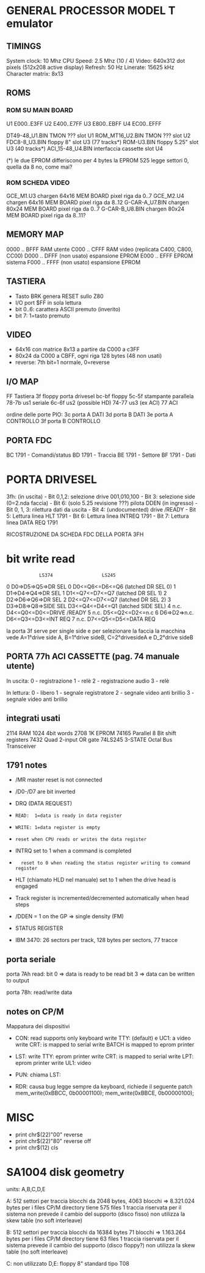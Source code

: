 # GENERAL PROCESSOR MODEL T emulator

## TIMINGS

System clock: 10 Mhz
CPU Speed: 2.5 Mhz (10 / 4)
Video: 640x312 dot pixels (512x208 active display)
Refresh: 50 Hz
Linerate: 15625 kHz
Character matrix: 8x13

## ROMS

### ROM SU MAIN BOARD

U1	E000..E3FF
U2	E400..E7FF
U3	E800..EBFF
U4	EC00..EFFF

DT49-48_U1.BIN     TMON ???             slot U1
ROM_MT16_U2.BIN    TMON ???             slot U2
FDC8-8_U3.BIN      floppy 8"            slot U3   (77 tracks*)
ROM-U3.BIN         floppy 5.25"         slot U3   (40 tracks*)
ACI_15-48_U4.BIN   interfaccia cassette slot U4

(*) le due EPROM differiscono per 4 bytes
    la EPROM 525 legge settori 0, quella da 8 no, come mai?

### ROM SCHEDA VIDEO

GCE_M1.U3          chargen 64x16        MEM BOARD  pixel riga da 0..7
GCE_M2.U4          chargen 64x16        MEM BOARD  pixel riga da 8..12
G-CAR-A_U7.BIN     chargen 80x24        MEM BOARD  pixel riga da 0..7
G-CAR-B_U8.BIN     chargen 80x24        MEM BOARD  pixel riga da 8..11?

## MEMORY MAP

0000 .. BFFF RAM utente
C000 .. CFFF RAM video  (replicata C400, C800, CC00)
D000 .. DFFF (non usato) espansione EPROM
E000 .. EFFF EPROM sistema
F000 .. FFFF (non usato) espansione EPROM

## TASTIERA

- Tasto BRK genera RESET sullo Z80
- I/O port $FF in sola lettura
- bit 0..6: carattera ASCII premuto (inverito)
- bit 7: 1=tasto premuto

## VIDEO

- 64x16 con matrice 8x13 a partire da C000 a c3FF
- 80x24 da C000 a CBFF, ogni riga 128 bytes (48 non usati)
- reverse: 7th bit=1 normale, 0=reverse

## I/O MAP

FF      Tastiera
3f      floppy porta drivesel
bc-bf   floppy
5c-5f   stampante parallela
78-7b   us1 seriale
6c-6f   us2 (possible HD)
74-77   us3 (ex ACI)
77      ACI

ordine delle porte PIO:
3c porta A DATI
3d porta B DATI
3e porta A CONTROLLO
3f porta B CONTROLLO

## PORTA FDC

BC 1791 - Comandi/status
BD 1791 - Traccia
BE 1791 - Settore
BF 1791 - Dati  

# PORTA DRIVESEL
3fh: (in uscita)
    - Bit 0,1,2: selezione drive 001,010,100
    - Bit 3: selezione side (0=2.nda faccia)
    - Bit 6: (solo 5.25 revisione ???) pilota DDEN
    (in ingresso)
    - Bit 0, 1, 3: rilettura dati da uscita
    - Bit 4: (undocumented) drive /READY
    - Bit 5: Lettura linea HLT 1791
    - Bit 6: Lettura linea INTREQ 1791
    - Bit 7: Lettura linea DATA REQ 1791

RICOSTRUZIONE DA SCHEDA FDC DELLA PORTA 3FH

bit         write                  read
=====================================================================
                LS374                  LS245
0           D0=>D5=>Q5=>DR SEL 0   D0<=Q6<=D6<=Q6 (latched DR SEL 0)
1           D1=>D4=>Q4=>DR SEL 1   D1<=Q7<=D7<=Q7 (latched DR SEL 1)
2           D2=>D6=>Q6=>DR SEL 2   D2<=Q7<=D7<=Q7 (latched DR SEL 2)
3           D3=>D8=>Q8=>SIDE SEL   D3<=Q4<=D4<=Q1 (latched SIDE SEL)
4           n.c.                   D4<=Q0<=D0<=DRIVE /READY
5           n.c.                   D5<=Q2<=D2<=n.c
6           D6=>D2=>n.c.           D6<=Q3<=D3<=INT REQ
7           n.c.                   D7<=Q5<=D5<=DATA REQ

la porta 3f serve per single side e per selezionare la faccia
la macchina vede A=1°drive side A, B=1°drive sideB, C=2°drivesideA e D_2°drive sideB

## PORTA 77h ACI CASSETTE (pag. 74 manuale utente)

In uscita:
0 - registrazione
1 - relè
2 - registrazione audio
3 - relè

In lettura:
0 - libero
1 - segnale registratore
2 - segnale video anti brillio
3 - segnale video anti brillio

## integrati usati

2114    RAM 1024 4bit words
2708    1K EPROM
74165   Parallel 8 Bit shift registers
7432    Quad 2-input OR gate
74LS245 3-STATE Octal Bus Transceiver

## 1791 notes

- /MR master reset is not connected
- /D0-/D7 are bit inverted
- DRQ (DATA REQUEST)
-     READ:  1=data is ready in data register
-     WRITE: 1=data register is empty
-     reset when CPU reads or writes the data register
- INTRQ set   to 1 when a command is completed
-       reset to 0 when reading the status register writing to command register
- HLT  (chiamato HLD nel manuale) set to 1 when the drive head is engaged
- Track register is incremented/decremented automatically when head steps
- /DDEN = 1 on the GP => single density (FM)
- STATUS REGISTER

- IBM 3470: 26 sectors per track, 128 bytes per sectors, 77 tracce

## porta seriale

porta 7Ah
    read: bit 0 => data is ready to be read
          bit 3 => data can be written to output

porta 78h: read/write data


## notes on CP/M

Mappatura dei dispositivi

- CON:
    read supports only keyboard
    write TTY: (default) e UC1: a video
    write CRT: is mapped to serial
    write BATCH is mapped to eprom printer

- LST:
    write TTY: eprom printer
    write CRT: is mapped to serial
    write LPT: eprom printer
    write UL1: video

- PUN: chiama LST:

- RDR: causa bug legge sempre da keyboard, richiede il seguente patch
       mem_write(0xBBCC, 0b00001100);
       mem_write(0xBBCE, 0b00000100);

# MISC

- print chr$(22)"00"    reverse
- print chr$(22)"80"    reverse off
- print chr$(12)        cls

# SA1004 disk geometry

units: A,B,C,D,E

A:
   512 settori per traccia 
   blocchi da 2048 bytes, 
   4063 blocchi => 8.321.024 bytes per i files CP/M
   directory tiene 575 files 
   1 traccia riservata per il sistema
   non prevede il cambio del supporto (disco fisso)
   non utilizza la skew table (no soft interleave)

B: 
   512 settori per traccia 
   blocchi da 16384 bytes
   71 blocchi => 1.163.264 bytes per i files CP/M
   directory tiene 63 files 
   1 traccia riservata per il sistema
   prevede il cambio del supporto (disco floppy?)
   non utilizza la skew table (no soft interleave)

C:   non utilizzato
D,E: floppy 8" standard tipo T08
